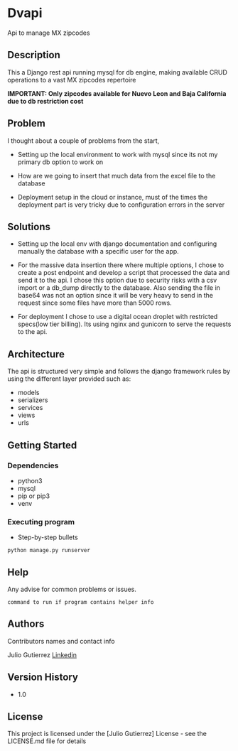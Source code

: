 # Dvapi

Api to manage MX zipcodes

## Description

This a Django rest api running mysql for db engine, making available CRUD operations to a vast MX zipcodes repertoire

**IMPORTANT: Only zipcodes available for Nuevo Leon and Baja California due to db restriction cost**

## Problem

I thought about a couple of problems from the start,

* Setting up the local environment to work with mysql since its not my primary db option to work on

* How are we going to insert that much data from the excel file to the database

* Deployment setup in the cloud or instance, must of the times the deployment part is very tricky due to configuration errors in the server

## Solutions

* Setting up the local env with django documentation and configuring manually the database with a specific user for the app.

* For the massive data insertion there where multiple options, I chose to create a post endpoint and develop a script that processed the data and send it to the api. I chose this option due to security risks with a csv import or a db_dump directly to the database. 
Also sending the file in base64 was not an option since it will be very heavy to send in the request since some files have more than 5000 rows.

* For deployment I chose to use a digital ocean droplet with restricted specs(low tier billing). Its using nginx and gunicorn to serve the requests to the api.

## Architecture

The api is structured very simple and follows the django framework rules by using the different layer provided such as:

* models
* serializers
* services
* views
* urls

## Getting Started

### Dependencies

* python3
* mysql
* pip or pip3
* venv

### Executing program

* Step-by-step bullets
```
python manage.py runserver
```

## Help

Any advise for common problems or issues.
```
command to run if program contains helper info
```

## Authors

Contributors names and contact info

Julio Gutierrez 
[Linkedin](https://www.linkedin.com/in/julio-gutierrez1235/)

## Version History

* 1.0

## License

This project is licensed under the [Julio Gutierrez] License - see the LICENSE.md file for details
